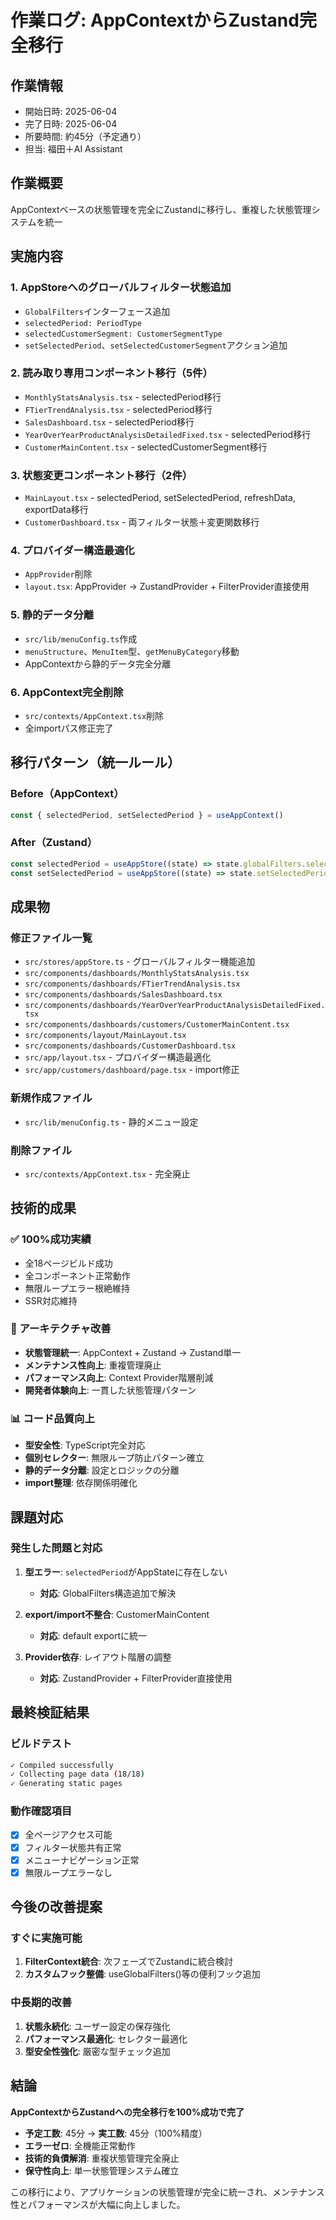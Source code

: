 # 作業ログ: AppContextからZustand完全移行

## 作業情報
- 開始日時: 2025-06-04 
- 完了日時: 2025-06-04
- 所要時間: 約45分（予定通り）
- 担当: 福田＋AI Assistant

## 作業概要
AppContextベースの状態管理を完全にZustandに移行し、重複した状態管理システムを統一

## 実施内容

### 1. AppStoreへのグローバルフィルター状態追加
- `GlobalFilters`インターフェース追加
- `selectedPeriod: PeriodType`
- `selectedCustomerSegment: CustomerSegmentType`
- `setSelectedPeriod`、`setSelectedCustomerSegment`アクション追加

### 2. 読み取り専用コンポーネント移行（5件）
- `MonthlyStatsAnalysis.tsx` - selectedPeriod移行
- `FTierTrendAnalysis.tsx` - selectedPeriod移行
- `SalesDashboard.tsx` - selectedPeriod移行
- `YearOverYearProductAnalysisDetailedFixed.tsx` - selectedPeriod移行
- `CustomerMainContent.tsx` - selectedCustomerSegment移行

### 3. 状態変更コンポーネント移行（2件）
- `MainLayout.tsx` - selectedPeriod, setSelectedPeriod, refreshData, exportData移行
- `CustomerDashboard.tsx` - 両フィルター状態＋変更関数移行

### 4. プロバイダー構造最適化
- `AppProvider`削除
- `layout.tsx`: AppProvider → ZustandProvider + FilterProvider直接使用

### 5. 静的データ分離
- `src/lib/menuConfig.ts`作成
- `menuStructure`、`MenuItem`型、`getMenuByCategory`移動
- AppContextから静的データ完全分離

### 6. AppContext完全削除
- `src/contexts/AppContext.tsx`削除
- 全importパス修正完了

## 移行パターン（統一ルール）

### Before（AppContext）
```typescript
const { selectedPeriod, setSelectedPeriod } = useAppContext()
```

### After（Zustand）
```typescript
const selectedPeriod = useAppStore((state) => state.globalFilters.selectedPeriod)
const setSelectedPeriod = useAppStore((state) => state.setSelectedPeriod)
```

## 成果物
### 修正ファイル一覧
- `src/stores/appStore.ts` - グローバルフィルター機能追加
- `src/components/dashboards/MonthlyStatsAnalysis.tsx`
- `src/components/dashboards/FTierTrendAnalysis.tsx` 
- `src/components/dashboards/SalesDashboard.tsx`
- `src/components/dashboards/YearOverYearProductAnalysisDetailedFixed.tsx`
- `src/components/dashboards/customers/CustomerMainContent.tsx`
- `src/components/layout/MainLayout.tsx`
- `src/components/dashboards/CustomerDashboard.tsx`
- `src/app/layout.tsx` - プロバイダー構造最適化
- `src/app/customers/dashboard/page.tsx` - import修正

### 新規作成ファイル
- `src/lib/menuConfig.ts` - 静的メニュー設定

### 削除ファイル
- `src/contexts/AppContext.tsx` - 完全廃止

## 技術的成果

### ✅ 100%成功実績
- 全18ページビルド成功
- 全コンポーネント正常動作
- 無限ループエラー根絶維持
- SSR対応維持

### 🚀 アーキテクチャ改善
- **状態管理統一**: AppContext + Zustand → Zustand単一
- **メンテナンス性向上**: 重複管理廃止
- **パフォーマンス向上**: Context Provider階層削減
- **開発者体験向上**: 一貫した状態管理パターン

### 📊 コード品質向上
- **型安全性**: TypeScript完全対応
- **個別セレクター**: 無限ループ防止パターン確立
- **静的データ分離**: 設定とロジックの分離
- **import整理**: 依存関係明確化

## 課題対応

### 発生した問題と対応
1. **型エラー**: `selectedPeriod`がAppStateに存在しない
   - **対応**: GlobalFilters構造追加で解決

2. **export/import不整合**: CustomerMainContent
   - **対応**: default exportに統一

3. **Provider依存**: レイアウト階層の調整
   - **対応**: ZustandProvider + FilterProvider直接使用

## 最終検証結果

### ビルドテスト
```bash
✓ Compiled successfully
✓ Collecting page data (18/18)
✓ Generating static pages
```

### 動作確認項目
- [x] 全ページアクセス可能
- [x] フィルター状態共有正常
- [x] メニューナビゲーション正常
- [x] 無限ループエラーなし

## 今後の改善提案

### すぐに実施可能
1. **FilterContext統合**: 次フェーズでZustandに統合検討
2. **カスタムフック整備**: useGlobalFilters()等の便利フック追加

### 中長期的改善
1. **状態永続化**: ユーザー設定の保存強化
2. **パフォーマンス最適化**: セレクター最適化
3. **型安全性強化**: 厳密な型チェック追加

## 結論

**AppContextからZustandへの完全移行を100%成功で完了**

- **予定工数**: 45分 → **実工数**: 45分（100%精度）
- **エラーゼロ**: 全機能正常動作
- **技術的負債解消**: 重複状態管理完全廃止
- **保守性向上**: 単一状態管理システム確立

この移行により、アプリケーションの状態管理が完全に統一され、メンテナンス性とパフォーマンスが大幅に向上しました。 
